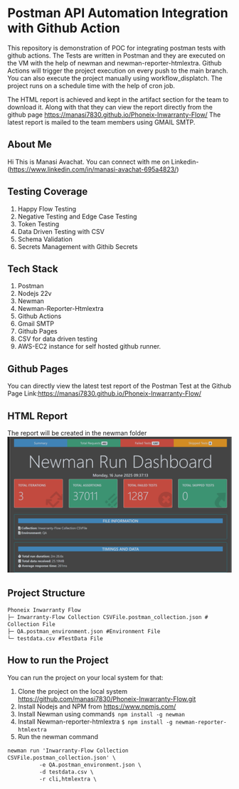 # Postman API Automation Integration with Github Action #

This repository is demonstration of POC for integrating postman tests with github actions. The Tests are written in Postman and they are executed on the VM with the help of newman and newman-reporter-htmlextra.
Github Actions will trigger the project execution on every push to the main branch. You can also execute the project manually using workflow_displatch. The project runs on a schedule time with the help of cron job.


The HTML report is achieved and kept in the artifact section for the team to download it. Along with that they can view the report directly from the github page https://manasi7830.github.io/Phoneix-Inwarranty-Flow/
The latest report is mailed to the team members using GMAIL SMTP.
## About Me ##
Hi This is Manasi Avachat. You can connect with me on Linkedin-(https://www.linkedin.com/in/manasi-avachat-695a4823/)
## Testing Coverage ##
1. Happy Flow Testing
2. Negative Testing and Edge Case Testing
3. Token Testing
4. Data Driven Testing with CSV
5. Schema Validation
6. Secrets Management with Githib Secrets

## Tech Stack ##
1. Postman
2. Nodejs 22v
3. Newman
4. Newman-Reporter-Htmlextra
5. Github Actions
6. Gmail SMTP
7. Github Pages
8. CSV for data driven testing 
9. AWS-EC2 instance for self hosted github runner.

## Github Pages ##
You can directly view the latest test report of the Postman Test at the Github Page Link:https://manasi7830.github.io/Phoneix-Inwarranty-Flow/

## HTML Report ##
The report will be created in the newman folder 
![Postman Report](https://github.com/manasi7830/Phoneix-Inwarranty-Flow/blob/static-content/NewmanReport.png)

## Project Structure ##
```
Phoneix Inwarranty Flow
├─ Inwarranty-Flow Collection CSVFile.postman_collection.json # Collection File
├─ QA.postman_environment.json #Environment File
└─ testdata.csv #TestData File

```
## How to run the Project ##
You can run the project on your local system for that:
1. Clone the project on the local system https://github.com/manasi7830/Phoneix-Inwarranty-Flow.git
2. Install Nodejs and NPM from https://www.npmjs.com/
3. Install Newman using command``` $ npm install -g newman ```
4. Install Newman-reporter-htmlextra ``` $ npm install -g newman-reporter-htmlextra ```
5. Run the newman command 
  ```
 newman run 'Inwarranty-Flow Collection CSVFile.postman_collection.json' \
            -e QA.postman_environment.json \
            -d testdata.csv \
            -r cli,htmlextra \
 ```


